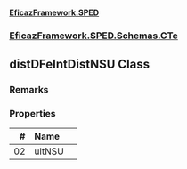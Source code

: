 #### [EficazFramework.SPED](EficazFrameworkSPED.md 'EficazFramework SPED')
### [EficazFramework.SPED.Schemas.CTe](EficazFramework.SPED.Schemas.CTe.md 'EficazFramework.SPED.Schemas.CTe')

## distDFeIntDistNSU Class

### Remarks
### Properties

| # | Name | |
| ---: | :--- | :--- |
| 02 | ultNSU |  |
